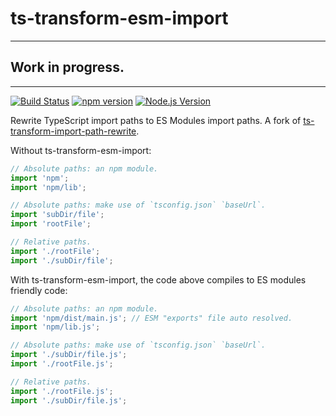 # ts-transform-esm-import

---

## Work in progress.

---

[![Build Status](https://github.com/mgenware/ts-transform-esm-import/workflows/Build/badge.svg)](https://github.com/mgenware/ts-transform-esm-import/actions)
[![npm version](https://img.shields.io/npm/v/ts-transform-esm-import.svg?style=flat-square)](https://npmjs.com/package/ts-transform-esm-import)
[![Node.js Version](http://img.shields.io/node/v/ts-transform-esm-import.svg?style=flat-square)](https://nodejs.org/en/)

Rewrite TypeScript import paths to ES Modules import paths. A fork of [ts-transform-import-path-rewrite](https://github.com/dropbox/ts-transform-import-path-rewrite).

Without ts-transform-esm-import:

```ts
// Absolute paths: an npm module.
import 'npm';
import 'npm/lib';

// Absolute paths: make use of `tsconfig.json` `baseUrl`.
import 'subDir/file';
import 'rootFile';

// Relative paths.
import './rootFile';
import './subDir/file';
```

With ts-transform-esm-import, the code above compiles to ES modules friendly code:

```ts
// Absolute paths: an npm module.
import 'npm/dist/main.js'; // ESM "exports" file auto resolved.
import 'npm/lib.js';

// Absolute paths: make use of `tsconfig.json` `baseUrl`.
import './subDir/file.js';
import './rootFile.js';

// Relative paths.
import './rootFile.js';
import './subDir/file.js';
```
